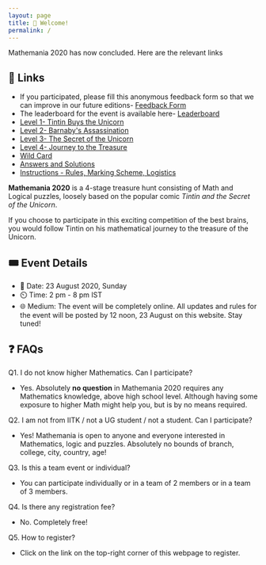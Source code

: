 ```yaml
---
layout: page
title: 👋 Welcome!  
permalink: /
---
```

Mathemania 2020 has now concluded. Here are the relevant links

## 🔗 Links
 
* If you participated, please fill this anonymous feedback form so that we can improve in our future editions- <a href="https://docs.google.com/forms/d/e/1FAIpQLSfqOwC2ZbgI1tfTYakIcIHtL77MilcQO7gRkkBOVBeGZVSzxQ/viewform?usp=sf_link" target="_blank"> Feedback Form </a>
* The leaderboard for the event is available here- <a href="https://docs.google.com/spreadsheets/d/1yAGasmjiJWSSFvVSA2BsmSDjP01HLD9zikhX7TSoepw/edit?usp=sharing" target="_blank"> Leaderboard</a>
* [Level 1- Tintin Buys the Unicorn](data/Level1_Tintin_Buys_the_Unicorn.pdf)
* [Level 2- Barnaby's Assassination](data/Level2_Barnabys_Assassination.pdf)
* [Level 3- The Secret of the Unicorn](data/Level3_Secret_of_Unicorn.pdf)
* [Level 4- Journey to the Treasure](data/Level4_Journey_to_Treasure.pdf)
* [Wild Card](data/Wildcard.pdf)
* [Answers and Solutions](data/Solutions_Tintin_and_the_Secret_of_the_Unicorn.pdf)
* <a href="https://docs.google.com/document/d/1NDIaPfJqv86FBZG04UYVMcex58DLsj8A1CUN-yEiQHk/edit?usp=sharing" target="_blank">Instructions - Rules, Marking Scheme, Logistics</a>

**Mathemania 2020** is a 4-stage treasure hunt consisting of Math and Logical puzzles, loosely based on the popular comic *Tintin and the Secret of the Unicorn*.

If you choose to participate in this exciting competition of the best brains, you would follow Tintin on his mathematical journey to the treasure of the Unicorn.

## 🎟️ Event Details
* 📅 Date: 23 August 2020, Sunday
* ⏲️ Time: 2 pm - 8 pm IST
* 🌐 Medium: The event will be completely online. All updates and rules for the event will be posted by 12 noon, 23 August on this website. Stay tuned!

## ❓ FAQs
Q1. I do not know higher Mathematics. Can I participate?

* Yes. Absolutely **no question** in Mathemania 2020 requires any Mathematics knowledge, above high school level. Although having some exposure to higher Math might help you, but is by no means required. 

Q2. I am not from IITK / not a UG student / not a student. Can I participate?

* Yes! Mathemania is open to anyone and everyone interested in Mathematics, logic and puzzles. Absolutely no bounds of branch, college, city, country, age!

Q3. Is this a team event or individual?

* You can participate individually or in a team of 2 members or in a team of 3 members. 

Q4. Is there any registration fee?

* No. Completely free!

Q5. How to register?

* Click on the link on the top-right corner of this webpage to register. 
